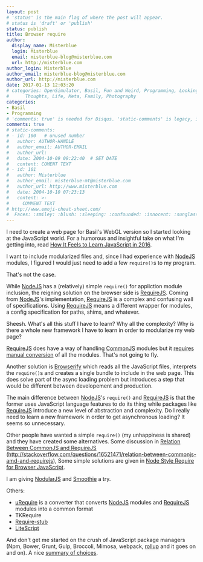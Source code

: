 ```yaml
---
layout: post
# 'status' is the main flag of where the post will appear.
# status is 'draft' or 'publish'
status: publish
title: Browser require
author:
  display_name: Misterblue
  login: Misterblue
  email: misterblue-blog@misterblue.com
  url: http://misterblue.com
author_login: Misterblue
author_email: misterblue-blog@misterblue.com
author_url: http://misterblue.com
date: 2017-01-13 12:03:20
# categories: OpenSimulator, Basil, Fun and Weird, Programming, LookingGlass, Travel
#      Thoughts, Life, Meta, Family, Photography
categories:
- Basil
- Programming
# 'comments: true' is needed for Disqus. 'static-comments' is legacy, imbedded comments.
comments: true
# static-comments:
# - id: 100   # unused number
#   author: AUTHOR-HANDLE
#   author_email: AUTHOR-EMAIL
#   author_url:
#   date: 2004-10-09 09:22:40  # SET DATE
#   content: COMENT TEXT
# - id: 101
#   author: Misterblue
#   author_email: misterblue-mt@misterblue.com
#   author_url: http://www.misterblue.com
#   date: 2004-10-10 07:23:13
#   content: >-
#     COMMENT TEXT
# http://www.emoji-cheat-sheet.com/
#  Faces: :smiley: :blush: :sleeping: :confounded: :innocent: :sunglasses: :sleepy:
---
```

I need to create a web page for Basil's WebGL version so I started looking at the
JavaScript world.
For a humorous and insightful take on what I'm getting into, read
[How It Feels to Learn JavaScript in 2016].

I want to include modularized files and, since I had experience
with [NodeJS] modules, I figured I would just need to add a few `require()`s
to my program.

That's not the case.

While [NodeJS] has a (relatively) simple `require()` for appliction module
inclusion, the reigning solution on the browser side is [RequireJS].
Coming from [NodeJS]'s implementation, [RequireJS] is a complex and confusing
wall of specifications. Using [RequireJS] means a different wrapper for
modules, a config specification for paths, shims, and whatever.

Sheesh. What's all this stuff I have to learn? Why all the complexity?
Why is there a whole new framework I have to learn in order to modularize
my web page?

[RequireJS] does have a way of handling [CommonJS] modules but it
[requires manual conversion] of all the modules. That's not going to fly.

Another solution is [Browserify] which reads all the JavaScript files, interprets the
`require()`s and creates a single bundle to include in the web page.
This does solve part of the async loading problem but introduces a step that
would be different between developement and production.

The main difference between [NodeJS]'s `require()` and [RequireJS] is that the
former uses JavaScript language features
to do its thing while packages like [RequireJS] introduce a new level of abstraction and
complexity. Do I really need to learn a new framework in order to get asynchronous
loading? It seems so unnecessary.

Other people have wanted a simple `require()` (my unhappiness is shared) and
they have created some alternatives.
Some discussion in [Relation Between CommonJS and RequireJS]
(http://stackoverflow.com/questions/16521471/relation-between-commonjs-amd-and-requirejs),
Some simple solutions are given in [Node Style Require for Browser JavaScript].

I am giving [NodularJS] and [Smoothie] a try.

Others:

* [uRequire] is a converter that converts [NodeJS] modules and [RequireJS] modules into a common format
* TKRequire
* [Require-stub]
* [LiteScript]

And don't get me started on the crush of JavaScript package managers (Npm, Bower, Grunt,
Gulp, Broccoli, Mimosa, webpack, [rollup] and it goes on and on). A nice [summary of choices].


[How It Feels to Learn JavaScript in 2016]: https://hackernoon.com/how-it-feels-to-learn-javascript-in-2016-d3a717dd577f?gi=b887e699e5e6
[CommonJS]: https://commonjs.org/
[NodeJS]: https://nodejs.org/
[RequireJS]: https://requirejs.org/
[requires manual conversion]: http://requirejs.org/docs/commonjs.html
[Smoothie]: https://pixelsvsbytes.com/2013/02/js-require-for-browsers-better-faster-stronger/
[NodularJS]: https://github.com/salathegroup/nodular.js
[Browserify]: http://browserify.org/

[uRequire]: http://urequire.org/
[Require-stub]: https://github.com/dfcreative/require-stub
[LiteScript]: https://github.com/luciotato/LiteScript

[rollup]: http://rollupjs.org/
[summary of choices]: http://stackoverflow.com/questions/35062852/npm-vs-bower-vs-browserify-vs-gulp-vs-grunt-vs-webpack
[Relation Between CommonJS and RequireJS]: http://stackoverflow.com/questions/16521471/relation-between-commonjs-amd-and-requirejs
[Node Style Require for Browser JavaScript]: http://stackoverflow.com/questions/6971583/node-style-require-for-in-browser-javascript
